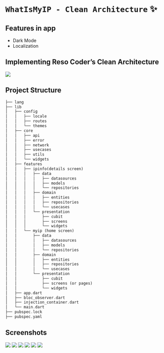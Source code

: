 # **`WhatIsMyIP - Clean Architecture`** ✨

## Features in app
- Dark Mode
- Localization

## Implementing Reso Coder’s Clean Architecture

![](/readme_images/flow.png)

## Project Structure 
```dart 
├── lang
├── lib
│   ├── config
│   │   ├── locale
│   │   ├── routes
│   │   └── themes
│   ├── core
│   │   ├── api
│   │   ├── error
│   │   ├── network
│   │   ├── usecases
│   │   ├── utils
│   │   └── widgets
│   ├── features
│   │   ├── ipinfo(details screen)
│   │   │	├── data
│   │   │	│   ├── datasources
│   │   │	│   ├── models
│   │   │	│   └── repositories
│   │   │	├── domain
│   │   │	│   ├── entities
│   │   │	│   ├── repositories
│   │   │	│   └── usecases
│   │   │	└── presentation
│   │   │	    ├── cubit
│   │   │	    ├── screens
│   │   │	    └── widgets
│   │   └── myip (home screen)
│   │    	├── data
│   │   	│   ├── datasources
│   │   	│   ├── models
│   │    	│   └── repositories
│   │    	├── domain
│   │    	│   ├── entities
│   │    	│   ├── repositories
│   │    	│   └── usecases
│   │    	└── presentation
│   │    	    ├── cubit
│   │    	    ├── screens (or pages)
│   │    	    └── widgets
│   ├── app.dart
│   ├── bloc_observer.dart
│   ├── injection_container.dart
│   └── main.dart
├── pubspec.lock
├── pubspec.yaml
```

## Screenshots

![](/readme_images/myip-home.jpg)
![](/readme_images/more-details.jpg)
![](/readme_images/drawer.jpg)
![](/readme_images/dark-mode.jpg)
![](/readme_images/arabic.jpg)
![](/readme_images/error.jpg)
